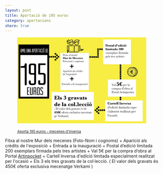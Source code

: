 ```yaml
---
layout: post
title: Aportació de 195 euros
category: aportacions
share: true
---
```


<figure class="text-center">
	<img src="/public/img/06-verkami-inversa-obrim-persianes-artinpocket-195euros.jpg" alt="Aportació de 195 euros - mecenes d'inversa" title="Aportació de 195 euros - mecenes d'inversa">
	<figcaption>
		<p><small><i class="fa fa-credit-card"></i> <a href="http://www.verkami.com/projects/11057-inversa-obrim-persianes" title="Aporta 195 euros - mecenes d'inversa">Aporta 195 euros - mecenes d'inversa</a></small></p>
	</figcaption>
</figure>

<!--more-->

Fitxa al nostre Mur dels mecenes (Foto-Nom i cognoms) + Aparició als crèdits de l'exposició + Entrada a la inauguració + Postal d’edició limitada 200 exemplars firmada pels tres artistes + Val 5€ per la compra d’obra al Portal [Artinpocket](http://www.artinpocket.cat/) + Cartell Inversa d'edició limitada especialment realitzat per l'ocasió + Els 3 els tres gravats de la col·lecció. ( El valor dels gravats  és 450€ oferta exclusiva mecenatge Verkami )